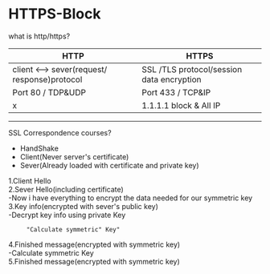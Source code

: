 # HTTPS-Block
what is http/https?

HTTP | HTTPS
---- | ----
client <--> sever(request/ response)protocol | SSL /TLS protocol/session data encryption
Port 80 / TDP&UDP | Port 433 / TCP&IP
x | 1.1.1.1 block & All IP
-------------------------
SSL Correspondence courses?

 * HandShake
 * Client(Never server's certificate)<br>
 * Sever(Already loaded with certificate and private key)<br>

1.Client Hello<br>
2.Sever Hello(including certificate)<br>
 -Now i have everything to encrypt the data needed for our symmetric key<br>
3.Key info(encrypted with sever's public key)<br>
 -Decrypt key info using private Key<br>


         "Calculate symmetric" Key"
4.Finished message(encrypted with symmetric key)<br>
-Calculate symmetric Key <br>
5.Finished message(encrypted with symmetric key)
